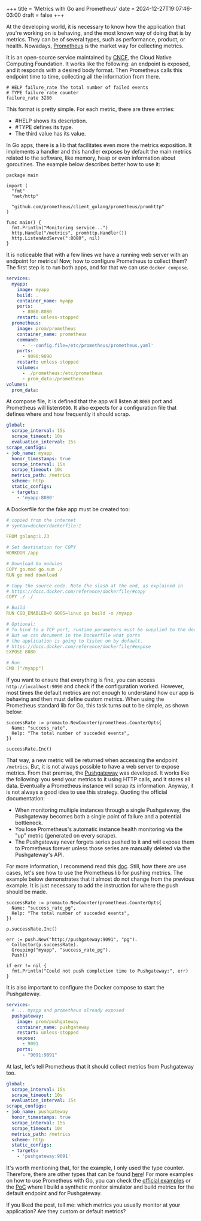 +++
title = 'Metrics with Go and Prometheus'
date = 2024-12-27T19:07:46-03:00
draft = false
+++

At the developing world, it is necessary to know how the application that you're working on is behaving, and the most known way of doing that is by metrics. They can be of several types, such as performance, product, or health. Nowadays, [Prometheus](https://www.cncf.io/projects/prometheus/) is the market way for collecting metrics.

It is an open-source service maintained by [CNCF](https://www.cncf.io/), the Cloud Native Computing Foundation. It works like the following: an endpoint is exposed, and it responds with a desired body format. Then Prometheus calls this endpoint time to time, collecting all the information from there. 

```
# HELP failure_rate The total number of failed events
# TYPE failure_rate counter
failure_rate 3280
```

This format is pretty simple. For each metric, there are three entries:
- #HELP shows its description.
- #TYPE defines its type.
- The third value has its value.

In Go apps, there is a lib that facilitates even more the metrics exposition. It implements a handler and this handler exposes by default the main metrics related to the software, like memory, heap or even information about goroutines. The example below describes better how to use it:

```golang
package main

import (
  "fmt"
  "net/http"

  "github.com/prometheus/client_golang/prometheus/promhttp"
)

func main() {
  fmt.Println("Monitoring service...")
  http.Handle("/metrics", promhttp.Handler())
  http.ListenAndServe(":8080", nil)
}
```

It is noticeable that with a few lines we have a running web server with an endpoint for metrics! Now, how to configure Prometheus to collect them? The first step is to run both apps, and for that we can use `docker compose`.

```yaml
services:
  myapp:
    image: myapp
    build: .
    container_name: myapp
    ports:
      - 8080:8080
    restart: unless-stopped
  prometheus:
    image: prom/prometheus
    container_name: prometheus
    command:
      - '--config.file=/etc/prometheus/prometheus.yaml'
    ports:
      - 9090:9090
    restart: unless-stopped
    volumes:
      - ./prometheus:/etc/prometheus
      - prom_data:/prometheus
volumes:
  prom_data:
```

At compose file, it is defined that the app will listen at `8080` port and Prometheus will listen`9090`. It also expects for a configuration file that defines where and how frequently it should scrap.

```yaml
global:
  scrape_interval: 15s
  scrape_timeout: 10s
  evaluation_interval: 15s
scrape_configs:
- job_name: myapp
  honor_timestamps: true
  scrape_interval: 15s
  scrape_timeout: 10s
  metrics_path: /metrics
  scheme: http
  static_configs:
  - targets:
    - 'myapp:8080'
```

A Dockerfile for the fake app must be created too:

```yaml
# copied from the internet
# syntax=docker/dockerfile:1

FROM golang:1.23

# Set destination for COPY
WORKDIR /app

# Download Go modules
COPY go.mod go.sum ./
RUN go mod download

# Copy the source code. Note the slash at the end, as explained in
# https://docs.docker.com/reference/dockerfile/#copy
COPY ./ ./

# Build
RUN CGO_ENABLED=0 GOOS=linux go build -o /myapp

# Optional:
# To bind to a TCP port, runtime parameters must be supplied to the docker command.
# But we can document in the Dockerfile what ports
# the application is going to listen on by default.
# https://docs.docker.com/reference/dockerfile/#expose
EXPOSE 8080

# Run
CMD ["/myapp"]
```


If you want to ensure that everything is fine, you can access `http://localhost:9090` and check if the configuration worked. However, most times the default metrics are not enough to understand how our app is behaving and then must define custom metrics. When using the Prometheus standard lib for Go, this task turns out to be simple, as shown below:

```golang
successRate := promauto.NewCounter(prometheus.CounterOpts{
  Name: "success_rate",
  Help: "The total number of succeded events",
})

successRate.Inc()
```

That way, a new metric will be returned when accessing the endpoint `/metrics`. But, it is not always possible to have a web server to expose metrics. From that premise, the  [Pushgateway](https://prometheus.io/docs/instrumenting/pushing/) was developed. It works like the following: you send your metrics to it using HTTP calls, and it stores all data. Eventually a Prometheus instance will scrap its information. Anyway, it is not always a good idea to use this strategy. Quoting the official documentation:
- When monitoring multiple instances through a single Pushgateway, the Pushgateway becomes both a single point of failure and a potential bottleneck.
- You lose Prometheus's automatic instance health monitoring via the "up" metric (generated on every scrape).
- The Pushgateway never forgets series pushed to it and will expose them to Prometheus forever unless those series are manually deleted via the Pushgateway's API.

For more information, I recommend read this [doc](https://prometheus.io/docs/practices/pushing/). Still, how there are use cases, let's see how to use the Prometheus lib for pushing metrics. The example below demonstrates that it almost do not change from the previous example. It is just necessary to add the instruction for where the push should be made.

```golang
successRate := promauto.NewCounter(prometheus.CounterOpts{
  Name: "success_rate_pg",
  Help: "The total number of succeded events",
})

p.successRate.Inc()

err := push.New("http://pushgateway:9091", "pg").
  Collector(p.successRate).
  Grouping("myapp", "success_rate_pg").
  Push()

if err != nil {
  fmt.Println("Could not push completion time to Pushgateway:", err)
}
```

It is also important to configure the Docker compose to start the Pushgateway.

```yaml
services:
  # ... myapp and prometheus already exposed
  pushgateway:
    image: prom/pushgateway
    container_name: pushgateway
    restart: unless-stopped
    expose:
      - 9091
    ports:
      - "9091:9091"
```

At last, let's tell Prometheus that it should collect metrics from  Pushgateway too.

```yaml
global:
  scrape_interval: 15s
  scrape_timeout: 10s
  evaluation_interval: 15s
scrape_configs:
- job_name: pushgateway
  honor_timestamps: true
  scrape_interval: 15s
  scrape_timeout: 10s
  metrics_path: /metrics
  scheme: http
  static_configs:
  - targets:
    - 'pushgateway:9091'
```

It's worth mentioning that, for the example, I only used the type counter. Therefore, there are other types that can be found [here](https://prometheus.io/docs/concepts/metric_types/)! For more examples on how to use Prometheus with Go, you can check the [official examples](https://github.com/prometheus/client_golang/tree/main/examples) or the [PoC](https://github.com/mfbmina/poc-prometheus-exporter) where I build a synthetic monitor simulator and build metrics for the default endpoint and for Pushgateway.

If you liked the post, tell me: which metrics you usually monitor at your application? Are they  custom or default metrics?

